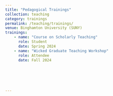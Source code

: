 ```yaml
---
title: "Pedagogical Trainings"
collection: teaching
category: trainings
permalink: /teaching/trainings/
venue: Binghamton University (SUNY)
trainings:
    - name: "Course on Scholarly Teaching"
      role: Student
      date: Spring 2024
    - name: "Wicked Graduate Teaching Workshop"
      role: Attendee
      date: Fall 2024

    




---
```


